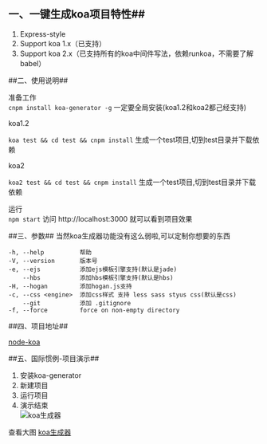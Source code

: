 <!--
author: 小莫
date: 2016-05-26
title: koa生成器,一键生成koa和koa2项目
tags: nodejs
category: javascript
status: publish
summary: 最近在学koa,想着exrpess有生成器,那么koa应该也有。不出所料，经过我仔细上网排查,果然也有koa生成器。这对于想学koa，且规范的使用koa的朋友来说是一件多么让人开心的事情。
-->


## 一、一键生成koa项目特性##

1. Express-style
2. Support koa 1.x（已支持）
3. Support koa 2.x（已支持所有的koa中间件写法，依赖runkoa，不需要了解babel）

##二、使用说明##

准备工作   
`cnpm install koa-generator -g`   一定要全局安装(koa1.2和koa2都己经支持)


koa1.2

`koa test && cd test && cnpm install` 生成一个test项目,切到test目录并下载依赖   

koa2

`koa2 test && cd test && cnpm install`   生成一个test项目,切到test目录并下载依赖   

运行  
`npm start`   访问 http://localhost:3000 就可以看到项目效果   


##三、参数##
当然koa生成器功能没有这么弱啦,可以定制你想要的东西  


```
-h, --help          帮助
-V, --version       版本号
-e, --ejs           添加ejs模板引擎支持(默认是jade)
    --hbs           添加hbs模板引擎支持(默认是hbs)
-H, --hogan         添加hogan.js支持
-c, --css <engine>  添加css样式 支持 less sass styus css(默认是css)
    --git           添加 .gitignore
-f, --force         force on non-empty directory
```  
##四、项目地址##

[node-koa](https://github.com/qq83387856/node-koa)

##五、国际惯例-项目演示##

1. 安装koa-generator  
2. 新建项目   
3. 运行项目  
4. 演示结束   
![koa生成器](./../img/koa-generator.gif)

查看大图 [koa生成器](./../img/koa-generator.gif)
